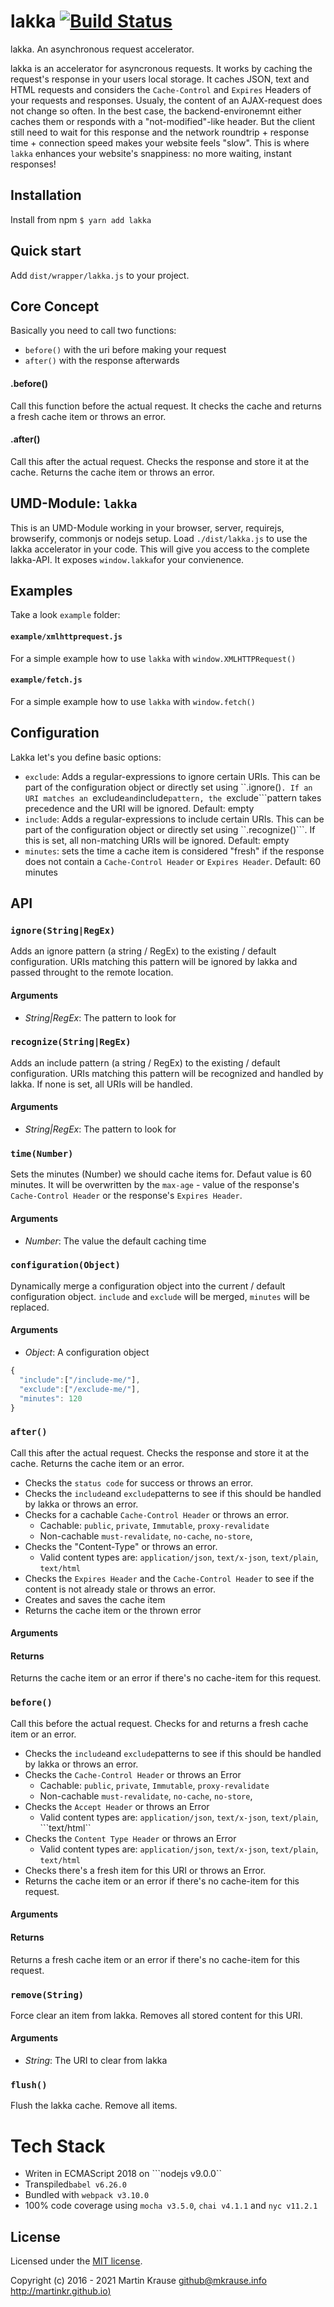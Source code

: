 # lakka [![Build Status](https://travis-ci.org/martinkr/Lakka.svg?branch=master)](https://travis-ci.org/martinkr/Lakka)
lakka. An asynchronous request accelerator.

lakka is an accelerator for asyncronous requests. It works by caching the request's response in your users local storage. It caches JSON, text and HTML requests and considers the ```Cache-Control``` and ```Expires``` Headers of your requests and responses.
Usualy, the content of an AJAX-request does not change so often. In the best case, the backend-environemnt either caches them or responds with a "not-modified"-like header. But the client still need to wait for this response and the network roundtrip + response time + connection speed makes your website feels "slow". This is where ```lakka``` enhances your website's snappiness: no more waiting, instant responses!

## Installation

Install from npm ```$ yarn add lakka```

## Quick start

Add  ```dist/wrapper/lakka.js``` to your project.

## Core Concept

Basically you need to call two functions:
- ```before()``` with the uri before making your request
- ```after()``` with the response afterwards

#### .before()

Call this function before the actual request. It checks the cache and returns a fresh cache item or throws an error.

#### .after()

Call this after the actual request. Checks the response and store it at the cache. Returns the cache item or throws an error.

## UMD-Module: ```lakka```

This is an UMD-Module working in your browser, server, requirejs, browserify, commonjs or nodejs setup.
Load ```./dist/lakka.js``` to use the lakka accelerator in your code. This  will give you access to the complete lakka-API. It exposes ```window.lakka```for your convienence.

## Examples

Take a look ```example``` folder:

#### ```example/xmlhttprequest.js```

For a simple example how to use ```lakka``` with  ```window.XMLHTTPRequest()```

#### ```example/fetch.js```

For a simple example how to use ```lakka``` with ```window.fetch()```

## Configuration

Lakka let's you define basic options:

- ```exclude```: Adds a regular-expressions to ignore certain URIs. This can be part of the configuration object or directly set using ``.ignore()```. If an URI matches an ```exclude``` and ```include```pattern, the ```exclude```pattern takes precedence and the URI will be ignored. Default: empty
- ```include```: Adds a regular-expressions to include certain URIs. This can be part of the configuration object or directly set using ``.recognize()```. If this is set, all non-matching URIs will be ignored. Default: empty
- ```minutes```: sets the time a cache item is considered "fresh" if the response does not contain a ```Cache-Control Header``` or  ```Expires Header```. Default: 60 minutes

## API

### ```ignore(String|RegEx)```

Adds an ignore pattern (a string / RegEx) to the existing / default configuration. URIs matching this pattern will be ignored by lakka and passed throught to the remote location.

#### Arguments

- *String|RegEx*: The pattern to look for

### ```recognize(String|RegEx)```

Adds an include pattern (a string / RegEx) to the existing / default configuration. URIs matching this pattern will be recognized and handled by lakka. If none is set, all URIs will be handled.

#### Arguments

- *String|RegEx*: The pattern to look for

### ```time(Number)```

Sets the minutes (Number) we should cache items for. Defaut value is 60 minutes. It will be overwritten by the ```max-age``` - value of the response's ```Cache-Control Header``` or the response's ```Expires Header```.

#### Arguments

- *Number*: The value the default caching time

### ```configuration(Object)```

Dynamically merge a configuration object into the current / default configuration object. ```include``` and ```exclude``` will be merged, ```minutes``` will be replaced.

#### Arguments

- *Object*: A configuration object

```JavaScript
{
  "include":["/include-me/"],
  "exclude":["/exclude-me/"],
  "minutes": 120
}
```

### ```after()```
Call this after the actual request. Checks the response and store it at the cache. Returns the cache item or an error.

* Checks the ```status code``` for success or throws an error.
* Checks the ```include```and ```exclude```patterns to see if this should be handled by lakka or throws an error.
* Checks for a cachable ```Cache-Control Header``` or throws an error.
	- Cachable: ```public```, ```private```, ```Immutable```, ```proxy-revalidate```
	- Non-cachable ```must-revalidate```, ```no-cache```, ```no-store```,
* Checks the "Content-Type" or throws an error.
	- Valid content types are: ```application/json```, ```text/x-json```, ```text/plain```, ```text/html```
* Checks the ```Expires Header``` and the ```Cache-Control Header``` to see if the content is not already stale or throws an error.
* Creates and saves the cache item
* Returns the cache item or the thrown error
#### Arguments

#### Returns
Returns the cache item or an error if there's no cache-item for this request.

### ```before()```
Call this before the actual request. Checks for and returns a fresh cache item or an error.

* Checks the ```include```and ```exclude```patterns to see if this should be handled by lakka or throws an error.
* Checks the ```Cache-Control Header``` or throws an Error
	- Cachable: ```public```, ```private```, ```Immutable```, ```proxy-revalidate```
	- Non-cachable ```must-revalidate```, ```no-cache```, ```no-store```,
* Checks the ```Accept Header``` or throws an Error
	- Valid content types are: ```application/json```, ```text/x-json```, ```text/plain```, ```text/html``
* Checks the ```Content Type Header``` or throws an Error
	- Valid content types are: ```application/json```, ```text/x-json```, ```text/plain```, ```text/html```
* Checks there's a fresh item for this URI or throws an Error.
* Returns the cache item or an error if there's no cache-item for this request.

#### Arguments

#### Returns
Returns a fresh cache item or an error if there's no cache-item for this request.

### ```remove(String)```

Force clear an item from lakka. Removes all stored content for this URI.

#### Arguments

- *String*: The URI to clear from lakka

### ```flush()```

Flush the lakka cache. Remove all items.



# Tech Stack
- Writen in ECMAScript 2018 on ```nodejs v9.0.0``
- Transpiled```babel v6.26.0```
- Bundled with ```webpack v3.10.0```
- 100% code coverage using ```mocha v3.5.0```, ```chai v4.1.1``` and ```nyc v11.2.1```


## License
Licensed under the [MIT license](http://www.opensource.org/licenses/mit-license.php).

Copyright (c) 2016 - 2021 Martin Krause <github@mkrause.info> [http://martinkr.github.io)](http://martinkr.github.io)

